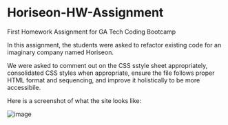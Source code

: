 # Horiseon-HW-Assignment
First Homework Assignment for GA Tech Coding Bootcamp

In this assignment, the students were asked to refactor existing code for an imaginary company named Horiseon. 

We were asked to comment out on the CSS sstyle sheet appropriately, consolidated CSS styles when appropriate, ensure the file follows proper HTML format and sequencing,
and improve it holistically to be more accessibile. 

Here is a screenshot of what the site looks like: 

![image](https://user-images.githubusercontent.com/85653998/123164585-26920a80-d441-11eb-9be2-acbc39185ff5.png)
